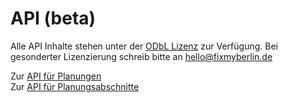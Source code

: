 # API (beta)

Alle API Inhalte stehen unter der [ODbL Lizenz](https://opendatacommons.org/licenses/odbl/) zur Verfügung. Bei gesonderter Lizenzierung schreib bitte an hello@fixmyberlin.de

Zur [API für Planungen](https://api.fixmyberlin.de/api/plannings)<br />
Zur [API für Planungsabschnitte](https://api.fixmyberlin.de/api/planning-sections)

